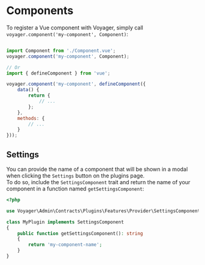 # Components

To register a Vue component with Voyager, simply call `voyager.component('my-component', Component)`:  

```javascript

import Component from './Component.vue';
voyager.component('my-component', Component);

// Or
import { defineComponent } from 'vue';

voyager.component('my-component', defineComponent({
    data() {
        return {
            // ...
        };
    },
    methods: {
        // ...
    }
}));
```

## Settings

You can provide the name of a component that will be shown in a modal when clicking the `Settings` button on the plugins page.  
To do so, include the `SettingsComponent` trait and return the name of your component in a function named `getSettingsComponent`:


```php
<?php

use Voyager\Admin\Contracts\Plugins\Features\Provider\SettingsComponent;

class MyPlugin implements SettingsComponent
{
    public function getSettingsComponent(): string
    {
        return 'my-component-name';
    }
}
```